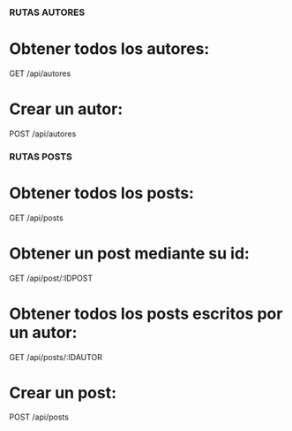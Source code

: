 ### RUTAS AUTORES ##

# Obtener todos los autores:
GET /api/autores

# Crear un autor:
POST /api/autores


### RUTAS POSTS ##

# Obtener todos los posts:
GET /api/posts

# Obtener un post mediante su id:
GET /api/post/:IDPOST

# Obtener todos los posts escritos por un autor:
GET /api/posts/:IDAUTOR 

# Crear un post:
POST /api/posts
